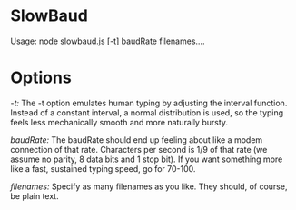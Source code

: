 # SlowBaud

Usage: node slowbaud.js [-t] baudRate filenames....

# Options 

*-t:* The -t option emulates human typing by adjusting
the interval function.  Instead of a constant interval, a normal
distribution is used, so the typing feels less mechanically smooth
and more naturally bursty.

*baudRate:* The baudRate should end up feeling about like a modem
connection of that rate.  Characters per second is 1/9 of that rate
(we assume no parity, 8 data bits and 1 stop bit).  If you want
something more like a fast, sustained typing speed, go for 70-100.

*filenames:* Specify as many filenames as you like.  They should,
of course, be plain text.
